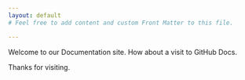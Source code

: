 ```yaml
---
layout: default
# Feel free to add content and custom Front Matter to this file.

---
```

Welcome to our Documentation site. How about a visit to GitHub Docs.

Thanks for visiting.
